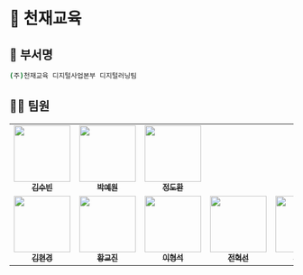 # 🏢 천재교육

## 📝 부서명

```sh
(주)천재교육 디지털사업본부 디지털러닝팀
```

## 🧑‍🦲 팀원

<table>
  <tbody>
    <tr>
      <td align="center"><a href="https://github.com/soocong1015"><img src="https://avatars.githubusercontent.com/u/126541464?v=4" width="100px;" alt=""/><br /><sub><b>김수빈</b></sub></a><br /></td>
      <td align="center"><a href="https://github.com/yewon4540"><img src="https://avatars.githubusercontent.com/u/118233694?v=4" width="100px;" alt=""/><br /><sub><b>박예원</b></sub></a><br /></td>
      <td align="center"><a href="https://github.com/yuusakuu"><img src="https://avatars.githubusercontent.com/u/126541520?v=4" width="100px;" alt=""/><br /><sub><b>정도환</b></sub></a><br /></td>
    </tr>
    <tr>
      <td align="center"><a href="https://github.com/beubeu95"><img src="https://avatars.githubusercontent.com/u/138674233?v=4" width="100px;" alt=""/><br /><sub><b>김현경</b></sub></a><br /></td>
      <td align="center"><a href="https://github.com/sendjin5"><img src="https://avatars.githubusercontent.com/u/139240093?v=4" width="100px;" alt=""/><br /><sub><b>황교진</b></sub></a><br /></td>
      <td align="center"><a href="https://github.com/lhshs"><img src="https://avatars.githubusercontent.com/u/59005236?v=4" width="100px;" alt=""/><br /><sub><b>이형석</b></sub></a><br /></td>
      <td align="center"><a href="https://github.com/jhs9129"><img src="https://avatars.githubusercontent.com/u/139462268?v=4" width="100px;" alt=""/><br /><sub><b>전혁선</b></sub></a><br /></td>
      <td align="center"><a href="https://github.com/donghohyun"><img src="https://avatars.githubusercontent.com/u/139213175?v=4" width="100px;" alt=""/><br /><sub><b>현동호</b></sub></a><br /></td>
      <td align="center"><a href="https://github.com/k-3730"><img src="https://avatars.githubusercontent.com/u/45035923?v=4" width="100px;" alt=""/><br /><sub><b>권홍준</b></sub></a><br /></td>
      <td align="center"><a href="https://github.com/jaehyukpyon2"><img src="https://avatars.githubusercontent.com/u/145942491?v=4" width="100px;" alt=""/><br /><sub><b>변재혁</b></sub></a><br /></td>
      <td align="center"><a href="https://github.com/Ryurim"><img src="https://avatars.githubusercontent.com/u/42962606?v=4" width="100px;" alt=""/><br /><sub><b>류림</b></sub></a><br /></td>
      <td align="center"><a href="https://github.com/westnowise"><img src="https://avatars.githubusercontent.com/u/98007431?v=4" width="100px;" alt=""/><br /><sub><b>조서현</b></sub></a><br /></td>
      <td align="center"><a href="https://github.com/2shin0"><img src="https://avatars.githubusercontent.com/u/161694701?v=4"  width="100px;" alt=""/><br /><sub><b>이신영</b></sub></a><br /></td>
      <td align="center"><a href="https://github.com/glassesholder"><img src="https://avatars.githubusercontent.com/u/150658909?v=4"  width="100px;" alt=""/><br /><sub><b>이효준</b></sub></a><br /></td>
    </tr>
  </tbody>
</table>
